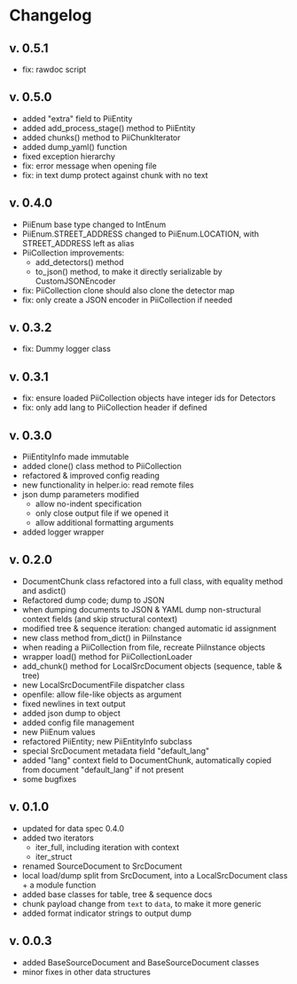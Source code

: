 # Changelog

## v. 0.5.1
 * fix: rawdoc script

## v. 0.5.0
 * added "extra" field to PiiEntity
 * added add_process_stage() method to PiiEntity
 * added chunks() method to PiiChunkIterator
 * added dump_yaml() function
 * fixed exception hierarchy
 * fix: error message when opening file
 * fix: in text dump protect against chunk with no text

## v. 0.4.0
 * PiiEnum base type changed to IntEnum
 * PiiEnum.STREET_ADDRESS changed to PiiEnum.LOCATION, with STREET_ADDRESS
   left as alias
 * PiiCollection improvements:
    - add_detectors() method
    - to_json() method, to make it directly serializable by CustomJSONEncoder
 * fix: PiiCollection clone should also clone the detector map
 * fix: only create a JSON encoder in PiiCollection if needed

## v. 0.3.2
 * fix: Dummy logger class

## v. 0.3.1
 * fix: ensure loaded PiiCollection objects have integer ids for Detectors
 * fix: only add lang to PiiCollection header if defined
 
## v. 0.3.0
 * PiiEntityInfo made immutable
 * added clone() class method to PiiCollection
 * refactored & improved config reading
 * new functionality in helper.io: read remote files
 * json dump parameters modified
    - allow no-indent specification
    - only close output file if we opened it
    - allow additional formatting arguments
 * added logger wrapper

## v. 0.2.0
 * DocumentChunk class refactored into a full class, with equality method and
   asdict()
 * Refactored dump code; dump to JSON
 * when dumping documents to JSON & YAML dump non-structural context fields
   (and skip structural context)
 * modified tree & sequence iteration: changed automatic id assignment
 * new class method from_dict() in PiiInstance
 * when reading a PiiCollection from file, recreate PiiInstance objects
 * wrapper load() method for PiiCollectionLoader
 * add_chunk() method for LocalSrcDocument objects (sequence, table & tree)
 * new LocalSrcDocumentFile dispatcher class
 * openfile: allow file-like objects as argument
 * fixed newlines in text output
 * added json dump to object
 * added config file management
 * new PiiEnum values
 * refactored PiiEntity; new PiiEntityInfo subclass
 * special SrcDocument metadata field "default_lang"
 * added "lang" context field to DocumentChunk, automatically copied from
   document "default_lang" if not present
 * some bugfixes

## v. 0.1.0
 * updated for data spec 0.4.0
 * added two iterators
    - iter_full, including iteration with context
    - iter_struct
 * renamed SourceDocument to SrcDocument
 * local load/dump split from SrcDocument, into a LocalSrcDocument class +
   a module function
 * added base classes for table, tree & sequence docs
 * chunk payload change from `text` to `data`, to make it more generic
 * added format indicator strings to output dump

## v. 0.0.3
 * added BaseSourceDocument and BaseSourceDocument classes
 * minor fixes in other data structures
